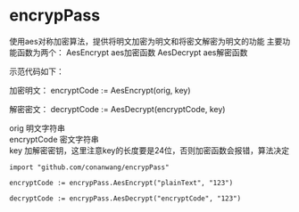 # encrypPass


使用aes对称加密算法，提供将明文加密为明文和将密文解密为明文的功能 主要功能函数为两个： AesEncrypt aes加密函数 AesDecrypt aes解密函数

示范代码如下：

加密明文： encryptCode := AesEncrypt(orig, key)

解密密文： decryptCode := AesDecrypt(encryptCode, key)

orig 明文字符串  
encryptCode 密文字符串  
key 加解密密钥，这里注意key的长度要是24位，否则加密函数会报错，算法决定
```
import "github.com/conanwang/encrypPass"

encryptCode := encrypPass.AesEncrypt("plainText", "123")  

decryptCode := encrypPass.AesDecrypt("encryptCode", "123")
```
